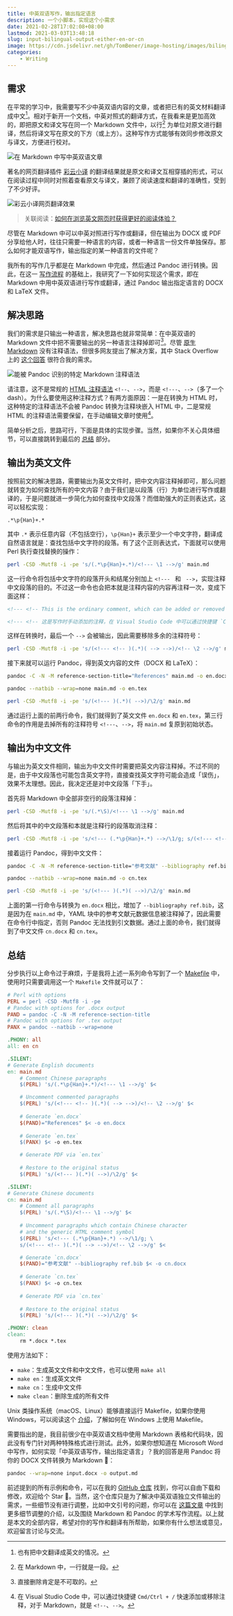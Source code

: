 ```yaml
---
title: 中英双语写作，输出指定语言
description: 一个小脚本，实现这个小需求
date: 2021-02-28T17:02:08+08:00
lastmod: 2021-03-03T13:48:18
slug: input-bilingual-output-either-en-or-cn
image: https://cdn.jsdelivr.net/gh/TomBener/image-hosting/images/bilingual-writing-markdown.jpg
categories:
    - Writing
---
```



## 需求

在平常的学习中，我需要写不少中英双语内容的文章，或者把已有的英文材料翻译成中文[^fn1]。相对于新开一个文档，中英对照式的翻译方式，在我看来是更加高效的，即把原文和译文写在同一个 Markdown 文件中，以行[^fn3] 为单位对原文进行翻译，然后将译文写在原文的下方（或上方）。这种写作方式能够有效同步修改原文与译文，方便进行校对。

[^fn1]: 也有把中文翻译成英文的情况。

[^fn3]: 在 Markdown 中，一行就是一段。

![在 Markdown 中写中英双语文章](https://cdn.jsdelivr.net/gh/TomBener/image-hosting/images/markdown-bilingual.png)

著名的网页翻译插件 [彩云小译](https://chrome.google.com/webstore/detail/lingocloud-interpreter/jmpepeebcbihafjjadogphmbgiffiajh) 的翻译结果就是原文和译文互相穿插的形式，可以在阅读过程中同时对照着查看原文与译文，兼顾了阅读速度和翻译的准确性，受到了不少好评。

![彩云小译网页翻译效果](https://cdn.jsdelivr.net/gh/TomBener/image-hosting/images/caiyun-xiaoyi-translation.png)

> 关联阅读：[如何在浏览英文网页时获得更好的阅读体验？](https://sspai.com/post/54697)

尽管在 Markdown 中可以中英对照进行写作或翻译，但在输出为 DOCX 或 PDF 分享给他人时，往往只需要一种语言的内容，或者一种语言一份文件单独保存。那么如何才能双语写作，输出指定的某一种语言的文件呢？

我所有的写作几乎都是在 Markdown 中完成，然后通过 Pandoc 进行转换。因此，在这一 [写作流程](https://sspai.com/post/64842) 的基础上，我研究了一下如何实现这个需求，即在 Markdown 中用中英双语进行写作或翻译，通过 Pandoc 输出指定语言的 DOCX 和 LaTeX 文件。

## 解决思路

我们的需求是只输出一种语言，解决思路也就非常简单：在中英双语的 Markdown 文件中把不需要输出的另一种语言注释掉即可[^fn2]。尽管 [原生 Markdown](https://daringfireball.net/projects/markdown) 没有注释语法，但很多网友提出了解决方案，其中 Stack Overflow 上的 [这个回答](https://stackoverflow.com/a/4829998) 很符合我的需求。

[^fn2]: 直接删除肯定是不可取的。

![能被 Pandoc 识别的特定 Markdown 注释语法](https://cdn.jsdelivr.net/gh/TomBener/image-hosting/images/stack-overflow-markdown-comment.png)

请注意，这不是常规的 [HTML 注释语法](https://www.w3schools.com/html/html_comments.asp) `<!--`、`-->`，而是 `<!---`、`-->`（多了一个 dash）。为什么要使用这种注释方式？有两方面原因：一是在转换为 HTML 时，这种特定的注释语法不会被 Pandoc 转换为注释块嵌入 HTML 中，二是常规 HTML 的注释语法需要保留，在手动编辑文章时使用[^fn4]。

[^fn4]: 在 Visual Studio Code 中，可以通过快捷键 `Cmd/Ctrl + /` 快速添加或移除注释，对于 Markdown，就是 `<!--`、`-->`。

简单分析之后，思路可行，下面是具体的实现步骤。当然，如果你不关心具体细节，可以直接跳转到最后的 [总结](#总结) 部分。

## 输出为英文文件

按照前文的解决思路，需要输出为英文文件时，把中文内容注释掉即可，那么问题就转变为如何查找所有的中文内容？由于我们是以段落（行）为单位进行写作或翻译的，于是问题就进一步简化为如何查找中文段落？而借助强大的正则表达式，这可以轻松实现：

```
.*\p{Han}+.*
```

其中 `.*` 表示任意内容（不包括空行），`\p{Han}+` 表示至少一个中文字符，翻译成自然语言就是：查找包括中文字符的段落。有了这个正则表达式，下面就可以使用 Perl 执行查找替换的操作：

```sh
perl -CSD -Mutf8 -i -pe 's/(.*\p{Han}+.*)/<!--- \1 -->/g' main.md
```

这一行命令将包括中文字符的段落开头和结尾分别加上 `<!--- ` 和 ` -->`，实现注释中文段落的目的。不过这一命令也会把本就是注释内容的内容再注释一次，变成下面这样：

```markdown
<!--- <!-- This is the ordinary comment, which can be added or removed with keyboard shortcuts `Cmd/Ctrl + /` in Visual Studio Code in a breeze. --> -->

<!--- <!-- 这是写作时手动添加的注释，在 Visual Studio Code 中可以通过快捷键 `Cmd/Ctrl + /` 快速添加或移除。 --> -->
```

这样在转换时，最后一个 `-->` 会被输出，因此需要移除多余的注释符号：

```sh
perl -CSD -Mutf8 -i -pe 's/(<!--- <!-- )(.*)( --> -->)/<!-- \2 -->/g' main.md
```

接下来就可以运行 Pandoc，得到英文内容的文件（DOCX 和 LaTeX）：

```sh
pandoc -C -N -M reference-section-title="References" main.md -o en.docx

pandoc --natbib --wrap=none main.md -o en.tex

perl -CSD -Mutf8 -i -pe 's/(<!--- )(.*)( -->)/\2/g' main.md
```

通过运行上面的前两行命令，我们就得到了英文文件 `en.docx` 和 `en.tex`，第三行命令的作用是去掉所有的注释符号 `<!---`、`-->`，将 `main.md` 复原到初始状态。

## 输出为中文文件

与输出为英文文件相同，输出为中文文件时需要把英文内容注释掉。不过不同的是，由于中文段落也可能包含英文字符，直接查找英文字符可能会造成「误伤」，效果不太理想。因此，我决定还是对中文段落「下手」。

首先将 Markdown 中全部非空行的段落注释掉：

```sh
perl -CSD -Mutf8 -i -pe 's/(.*\S)/<!--- \1 -->/g' main.md
```

然后将其中的中文段落和本就是注释行的段落取消注释：

```sh
perl -CSD -Mutf8 -i -pe 's/<!--- (.*\p{Han}+.*) -->/\1/g; s/(<!--- <!-- )(.*)( --> -->)/<!-- \2 -->/g' main.md
```

接着运行 Pandoc，得到中文文件：

```sh
pandoc -C -N -M reference-section-title="参考文献" --bibliography ref.bib main.md -o cn.docx

pandoc --natbib --wrap=none main.md -o cn.tex

perl -CSD -Mutf8 -i -pe 's/(<!--- )(.*)( -->)/\2/g' main.md
```

上面的第一行命令与转换为 `en.docx` 相比，增加了 `--bibliography ref.bib`，这是因为在 `main.md` 中，YAML 块中的参考文献元数据信息被注释掉了，因此需要在命令行中指定，否则 Pandoc 无法找到引文数据。通过上面的命令，我们就得到了中文文件 `cn.docx` 和 `cn.tex`。

## 总结

分步执行以上命令过于麻烦，于是我将上述一系列命令写到了一个 [Makefile](https://github.com/TomBener/bilingual-docs/blob/master/Makefile) 中，使用时只需要调用这一个 `Makefile` 文件就可以了：

```makefile
# Perl with options
PERL = perl -CSD -Mutf8 -i -pe
# Pandoc with options for .docx output
PAND = pandoc -C -N -M reference-section-title
# Pandoc with options for .tex output
PANX = pandoc --natbib --wrap=none

.PHONY: all
all: en cn

.SILENT:
# Generate English documents
en: main.md
	# Comment Chinese paragraphs
	$(PERL) 's/(.*\p{Han}+.*)/<!--- \1 -->/g' $<

	# Uncomment commented paragraphs
	$(PERL) 's/(<!--- <!-- )(.*)( --> -->)/<!-- \2 -->/g' $<
	
	# Generate `en.docx`
	$(PAND)="References" $< -o en.docx
	
	# Generate `en.tex`
	$(PANX) $< -o en.tex

	# Generate PDF via `en.tex`
	
	# Restore to the original status
	$(PERL) 's/(<!--- )(.*)( -->)/\2/g' $<

.SILENT:
# Generate Chinese documents
cn: main.md
	# Comment all paragraphs
	$(PERL) 's/(.*\S)/<!--- \1 -->/g' $<
	
	# Uncomment paragraphs which contain Chinese character
	# and the generic HTML comment symbol
	$(PERL) 's/<!--- (.*\p{Han}+.*) -->/\1/g; \
	s/(<!--- <!-- )(.*)( --> -->)/<!-- \2 -->/g' $<

	# Generate `cn.docx`
	$(PAND)="参考文献" --bibliography ref.bib $< -o cn.docx
	
	# Generate `cn.tex`
	$(PANX) $< -o cn.tex
	
	# Generate PDF via `cn.tex`
	
	# Restore to the original status
	$(PERL) 's/(<!--- )(.*)( -->)/\2/g' $<

.PHONY: clean
clean:
	rm *.docx *.tex
```

使用方法如下：

- `make`：生成英文文件和中文文件，也可以使用 `make all`
- `make en`：生成英文文件
- `make cn`：生成中文文件
- `make clean`：删除生成的所有文件

Unix 类操作系统（macOS、Linux）能够直接运行 Makefile，如果你使用 Windows，可以阅读这个 [介绍](https://stackoverflow.com/questions/2532234/how-to-run-a-makefile-in-windows)，了解如何在 Windows 上使用 Makefile。

需要指出的是，我目前很少在中英双语文档中使用 Markdown 表格和代码块，因此没有专门针对两种特殊格式进行测试。此外，如果你想知道在 Microsoft Word 中写作，如何实现「中英双语写作，输出指定语言」？我的回答是用 Pandoc 将你的 DOCX 文件转换为 Markdown 🤣️：

```sh
pandoc --wrap=none input.docx -o output.md
```

前述提到的所有示例和命令，可以在我的 [GitHub 仓库](https://github.com/TomBener/bilingual-docs) 找到，你可以自由下载和修改，欢迎给个 Star 🌟️。当然，这个仓库只是为了解决中英双语独立文件输出的需求，一些细节没有进行调整，比如中文引号的问题，你可以在 [这篇文章](https://sspai.com/post/64842) 中找到更多细节调整的介绍，以及围绕 Markdown 和 Pandoc 的学术写作流程。以上就是本文的全部内容，希望对你的写作和翻译有所帮助，如果你有什么想法或意见，欢迎留言讨论与交流。
